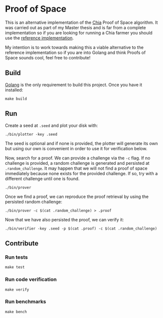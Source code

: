 # Proof of Space

This is an alternative implementation of the [Chia](https://www.chia.net/) Proof of Space algorithm. It was carried out
as part of my Master thesis and is far from a complete implementation so if you are looking for running a Chia farmer 
you should use the [reference implementation](https://github.com/Chia-Network/chia-blockchain).

My intention is to work towards making this a viable alternative to the reference implementation so if you are into
Golang and think Proofs of Space sounds cool, feel free to contribute!

## Build

[Golang](https://golang.org/) is the only requirement to build this project.
Once you have it installed:
```
make build
```

## Run

Create a seed at `.seed` and plot your disk with:
```
./bin/plotter -key .seed
```
The seed is optional and if none is provided, the plotter will generate its own but using our own is convenient in order
to use it for verification below.

Now, search for a proof. We can provide a challenge via the `-c` flag. If no challenge is provided, a random challenge
is generated and persisted at `.random_challenge`. It may happen that we will not find a proof of space immediately
because none exists for the provided challenge. If so, try with a different challenge until one is found.
```
./bin/prover
```
Once we find a proof, we can reproduce the proof retrieval by using the persisted random challenge:
```
./bin/prover -c $(cat .random_challenge) > .proof
```

Now that we have also persisted the proof, we can verify it:
```
./bin/verifier -key .seed -p $(cat .proof) -c $(cat .random_challenge)
```

## Contribute

### Run tests

```
make test
```

### Run code verification

```
make verify
```

### Run benchmarks

```
make bench
```
